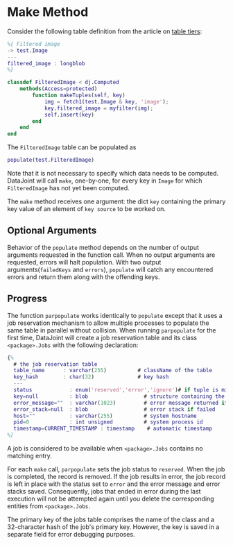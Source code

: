 # Make Method

Consider the following table definition from the article on 
[table tiers](./table-tiers):

```matlab
%{ Filtered image
-> test.Image
---
filtered_image : longblob
%}

classdef FilteredImage < dj.Computed
    methods(Access=protected)
        function makeTuples(self, key)
            img = fetch1(test.Image & key, 'image');
            key.filtered_image = myfilter(img);
            self.insert(key)
        end
    end
end
```

The `FilteredImage` table can be populated as


``` matlab
populate(test.FilteredImage)
```

Note that it is not necessary to specify which data needs to be computed. DataJoint will
call `make`, one-by-one, for every key in `Image` for which `FilteredImage` has not yet
been computed.

The `make` method receives one argument: the dict `key` containing the primary key value
of an element of `key source` to be worked on. 

## Optional Arguments

Behavior of the `populate` method depends on the number of output arguments requested in
the function call. When no output arguments are requested, errors will halt population.
With two output arguments(`failedKeys` and `errors`), `populate` will catch any
encountered errors and return them along with the offending keys.

## Progress

The function `parpopulate` works identically to `populate` except that it uses a job
reservation mechanism to allow multiple processes to populate the same table in
parallel without collision. When running `parpopulate` for the first time, DataJoint
will create a job reservation table and its class `<package>.Jobs` with the following
declaration:

``` matlab
{%
  # the job reservation table
  table_name      : varchar(255)          # className of the table
  key_hash        : char(32)              # key hash
  ---
  status            : enum('reserved','error','ignore')# if tuple is missing, the job is available
  key=null          : blob                  # structure containing the key
  error_message=""  : varchar(1023)         # error message returned if failed
  error_stack=null  : blob                  # error stack if failed
  host=""           : varchar(255)          # system hostname
  pid=0             : int unsigned          # system process id
  timestamp=CURRENT_TIMESTAMP : timestamp    # automatic timestamp
%}
```

A job is considered to be available when `<package>.Jobs` contains no matching entry.

For each `make` call, `parpopulate` sets the job status to `reserved`. When the job is
completed, the record is removed. If the job results in error, the job record is left
in place with the status set to `error` and the error message and error stacks saved.
Consequently, jobs that ended in error during the last execution will not be attempted
again until you delete the corresponding entities from `<package>.Jobs`.

The primary key of the jobs table comprises the name of the class and a 32-character
hash of the job's primary key. However, the key is saved in a separate field for error
debugging purposes.
